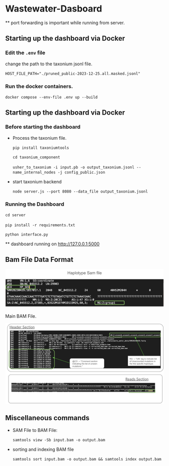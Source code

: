 # Wastewater-Dasboard
** port forwarding is important while running from server. 

## Starting up the dashboard via Docker


### Edit the `.env` file

change the path to the taxonium jsonl file. 
```
HOST_FILE_PATH="./pruned_public-2023-12-25.all.masked.jsonl"
```

### Run the docker containers. 
```
docker compose --env-file .env up --build
```

## Starting up the dashboard via Docker

### Before starting the dashboard

- Process the taxonium file.
    ```
    pip install taxoniumtools
    ```
    ```
    cd taxonium_component

    usher_to_taxonium -i input.pb -o output_taxonium.jsonl --name_internal_nodes -j config_public.json
    ```
- start taxonium backend
    ```
    node server.js --port 8080 --data_file output_taxonium.jsonl
    ```

### Running the Dashboard
```
cd server

pip install -r requirements.txt
```
```
python interface.py
```
** dashboard running on http://127.0.0.1:5000


## Bam File Data Format


![alt text](image.png)

Main BAM File.

![alt text](image-1.png)

## Miscellaneous commands

- SAM File to BAM File:
  ```
  samtools view -Sb input.bam -o output.bam
  ```
- sorting and indexing BAM file
  ```
  samtools sort input.bam -o output.bam && samtools index output.bam
  ```
